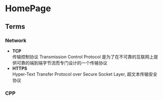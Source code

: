 # HomePage
## Terms
### Network
- **TCP**   
传输控制协议 Transmission Control Protocol
是为了在不可靠的互联网上提供可靠的端到端字节流而专门设计的一个传输协议
- **HTTPS**   
Hyper-Text Transfer Protocol over Secure Socket Layer, 超文本传输安全协议

### CPP
